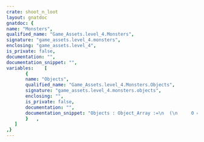 ```yaml
---
crate: shoot_n_loot
layout: gnatdoc
gnatdoc: {
name: "Monsters",
qualified_name: "Game_Assets.level_4.Monsters",
signature: "game_assets.level_4.monsters",
enclosing: "game_assets.level_4",
is_private: false,
documentation: "",
documentation_snippet: "",
variables:    [
       {
       name: "Objects",
       qualified_name: "Game_Assets.level_4.Monsters.Objects",
       signature: "game_assets.level_4.monsters.objects",
       enclosing: "",
       is_private: false,
       documentation: "",
       documentation_snippet: "Objects : Object_Array :=\n  (\n     0 => (\n      Kind => POINT_OBJ,\n      Id   =>  8,\n      Name => null,\n      X    =>  5.60000E+01,\n      Y    =>  1.12000E+02,\n      Width =>  8.00000E+00,\n      Height =>  8.00000E+00,\n      Flip_Vertical => FALSE,\n      Flip_Horizontal => FALSE,\n      Tile_Id =>  57,\n      Str => null\n    ),\n     1 => (\n      Kind => POINT_OBJ,\n      Id   =>  15,\n      Name => null,\n      X    =>  1.12000E+02,\n      Y    =>  1.12000E+02,\n      Width =>  8.00000E+00,\n      Height =>  8.00000E+00,\n      Flip_Vertical => FALSE,\n      Flip_Horizontal => FALSE,\n      Tile_Id =>  57,\n      Str => null\n    )\n  );",
       }   ,
   ]
,}
---
```

